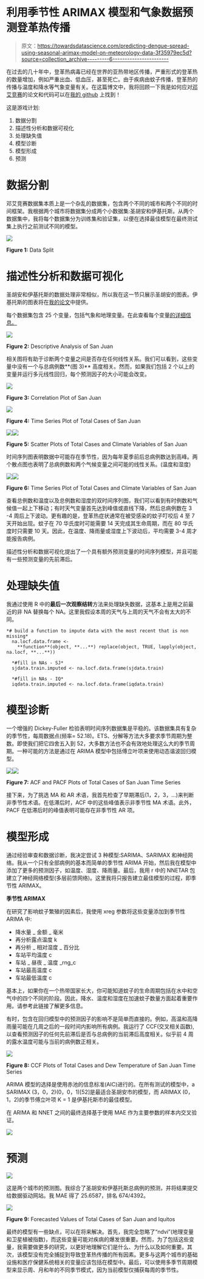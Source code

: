 # 利用季节性 ARIMAX 模型和气象数据预测登革热传播

> 原文：<https://towardsdatascience.com/predicting-dengue-spread-using-seasonal-arimax-model-on-meteorology-data-3f35979ec5d?source=collection_archive---------6----------------------->

在过去的几十年中，登革热病毒已经在世界的亚热带地区传播，严重形式的登革热的数量增加，例如严重出血、低血压，甚至死亡。由于疾病由蚊子传播，登革热的传播与温度和降水等气象变量有关。在这篇博文中，我将回顾一下我是如何应对[邓艾竞赛](https://www.drivendata.org/competitions/44/dengai-predicting-disease-spread/)的论文和代码可以在[我的 github](https://github.com/bostonchopsticks/Predicting-Disease-Spread) 上找到！

这是游戏计划:

1.  数据分割
2.  描述性分析和数据可视化
3.  处理缺失值
4.  模型诊断
5.  模型形成
6.  预测

# 数据分割

邓艾竞赛数据集本质上是一个杂乱的数据集，包含两个不同的城市和两个不同的时间框架。我根据两个城市将数据集分成两个小数据集:圣胡安和伊基托斯。从两个数据集中，我将每个数据集分为训练集和验证集，以便在选择最佳模型在最终测试集上执行之前测试不同的模型。

![](img/49176e25a6e0c6d4016002a5bda2a9f6.png)

**Figure 1:** Data Split

# 描述性分析和数据可视化

圣胡安和伊基托斯的数据处理非常相似，所以我在这一节只展示圣胡安的图表。伊基托斯的图表将在[我的论文](https://github.com/bostonchopsticks/Predicting-Disease-Spread)中提供。

每个数据集包含 25 个变量，包括气象和地理变量。在此查看每个变量[的详细信息。](https://www.drivendata.org/competitions/44/dengai-predicting-disease-spread/page/82/)

![](img/939c5d8563572ac2930a268696a47960.png)

**Figure 2:** Descriptive Analysis of San Juan

相关图将有助于诊断两个变量之间是否存在任何线性关系。我们可以看到，这些变量中没有一个与总病例数**(图 3)** 高度相关。然而，如果我们包括 2 个以上的变量并运行多元线性回归，每个预测因子的大小可能会改变。

![](img/59ef700893fb29f4787284c4f67852bb.png)

**Figure 3:** Correlation Plot of San Juan

![](img/44db3683c8478be5e589b82d0d08c584.png)

**Figure 4:** Time Series Plot of Total Cases of San Juan

![](img/0a5de52ea47cec09f95514ca60e7a4d4.png)![](img/50033c51a828742f295cda0f25680e37.png)

**Figure 5:** Scatter Plots of Total Cases and Climate Variables of San Juan

时间序列图表明数据中可能存在季节性，因为每年夏季前后总病例数达到高峰。两个散点图也表明了总病例数和两个气候变量之间可能的线性关系。(温度和湿度)

![](img/e920f68e4e3335821c3bbb9c5cac2a03.png)![](img/ffbbf9ab8230a60f07015cef1fc3a7e5.png)

**Figure 6:** Time Series Plot of Total Cases and Climate Variables of San Juan

查看总例数和温度以及总例数和湿度的双时间序列图，我们可以看到有时例数和气候值一起上下移动；有时天气变量首先达到峰值或直线下降，然后总病例数在 3 -4 周后上下波动。更有趣的是，登革热症状通常在被受感染的蚊子叮咬后 4 至 7 天开始出现。蚊子在 70 华氏度时可能需要 14 天完成其生命周期，而在 80 华氏度时只需要 10 天。因此，在温度、降雨量或湿度上下波动后，平均需要 3-4 周才能报告病例。

描述性分析和数据可视化提出了一个具有额外预测变量的时间序列模型，并且可能有一些预测变量的先前滞后。

# 处理缺失值

我通过使用 R 中的**最后一次观察结转**方法来处理缺失数据，这基本上是用之前最近的非 NA 替换每个 NA。这里我假设本周的天气与上周的天气不会有太大的不同。

```
*# build a function to impute data with the most recent that is non missing*
  na.locf.data.frame <- 
    **function**(object, **...**) replace(object, TRUE, lapply(object, na.locf, **...**))

  *#fill in NAs - SJ*
  sjdata.train.imputed <- na.locf.data.frame(sjdata.train)

  *#fill in NAs - IQ*
  iqdata.train.imputed <- na.locf.data.frame(iqdata.train)
```

# 模型诊断

一个增强的 Dickey-Fuller 检验表明时间序列数据集是平稳的。该数据集具有复杂的季节性，每周数据点(频率= 52.18)。ETS、分解等方法大多要求季节周期为整数。即使我们把它四舍五入到 52，大多数方法也不会有效地处理这么大的季节周期。一种可能的方法是通过在 ARIMA 模型中包括傅立叶项来使用动态谐波回归模型。

![](img/1d00c4ce08e72a4a22e4f926b32a25f6.png)![](img/4f58ebbc1de3c81a316d072299e5113e.png)

**Figure 7:** ACF and PACF Plots of Total Cases of San Juan Time Series

接下来，为了挑选 MA 和 AR 术语，我首先检查了早期滞后(1，2，3，…)来判断非季节性术语。在低滞后时，ACF 中的这些峰值表示非季节性 MA 术语。此外，PACF 在低滞后时的峰值表明可能存在非季节性 AR 项。

# 模型形成

通过经验审查和数据诊断，我决定尝试 3 种模型:SARIMA、SARIMAX 和神经网络。我从一个只有全部病例的基本而简单的季节性 ARIMA 开始，然后我在模型中添加了更多的预测因子，如温度、湿度、降雨量。最后，我用 r 中的 NNETAR 包建立了神经网络模型(多层前馈网络)。这里我将只报告建立最佳模型的过程，即季节性 ARIMAX。

**季节性 ARIMAX**

在研究了影响蚊子繁殖的因素后，我使用 xreg 参数将这些变量添加到季节性 ARIMA 中:

*   降水量 _ 金额 _ 毫米
*   再分析露点温度 k
*   再分析 _ 相对湿度 _ 百分比
*   车站平均温度 c
*   车站 _ 昼夜 _ 温度 _rng_c
*   车站最高温度 c
*   车站最低温度 c

基本上，如果你在一个热带国家长大，你可能知道蚊子的生命周期包括在水中和空气中的四个不同的阶段。因此，降水、温度和湿度在加速蚊子数量方面起着重要作用。请参考此链接了解更多信息。

有时，包含在回归模型中的预测因子的影响不是简单而直接的。例如，高温和高降雨量可能在几周之后的一段时间内影响所有病例。我运行了 CCF(交叉相关函数),以查看预测因子的任何先前滞后是否与总病例的当前滞后高度相关。似乎前 4 周的露水温度可能与当前的病例数正相关。

![](img/4590cd028e13a3197446d2197fbe7bc7.png)

**Figure 8:** CCF Plots of Total Cases and Dew Temperature of San Juan Time Series

ARIMA 模型的选择是使用赤池的信息标准(AIC)进行的。在所有测试的模型中，a SARIMAX (3，0，2)(0，0，1)[52]是最适合圣胡安市的模型，而 ARIMAX (0，1，2)的季节傅立叶项 K = 1 是伊基托斯市的最佳模型。

在 ARIMA 和 NNET 之间的最终选择基于使用 MAE 作为主要参数的样本内交叉验证。

![](img/2d894f52b187916c0912a47d8d42afac.png)

# 预测

![](img/2bf088c44ecffa3af50eb944ab2f103d.png)

这是两个城市的预测图。我综合了圣胡安和伊基托斯总病例的预测，并将结果提交给数据驱动网站。我 MAE 得了 25.6587，排名 674/4392。

![](img/2b224f33fdf71e37425ad2267b748532.png)

**Figure 9:** Forecasted Values of Total Cases of San Juan and Iquitos

最终的模型有一些缺点，可以在将来解决。首先，我完全忽略了“ndvi”(地理变量和卫星植被指数)，而这些变量可能对疾病的爆发很重要。然而，为了包括这些变量，我需要做更多的研究，以更好地理解它们是什么、为什么以及如何重要。其次，该模型没有完全捕捉到导致登革热传播的所有因素。更多与这两个城市的基础设施和医疗保健系统相关的变量应该包括在模型中。最后，可以使用多季节周期模型来显示周、月和年的不同季节模式，因为当前模型仅捕获每周的季节性。